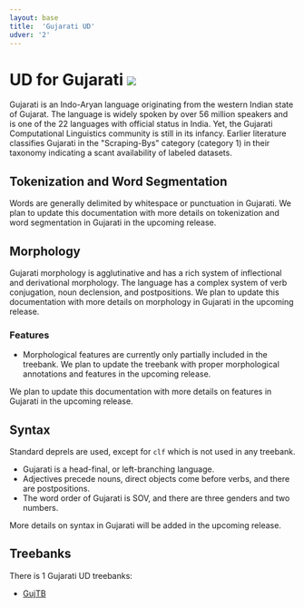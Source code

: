```yaml
---
layout: base
title:  'Gujarati UD'
udver: '2'
---
```


# UD for Gujarati <span class="flagspan"><img class="flag" src="../../flags/svg/IN.svg" /></span>

Gujarati is an Indo-Aryan language originating from the western Indian state of Gujarat. The language is widely spoken by over 56 million speakers and is one of the 22 languages with official status in India. Yet, the Gujarati Computational Linguistics community is still in its infancy. Earlier literature classifies Gujarati in the "Scraping-Bys" category (category 1) in their taxonomy indicating a scant availability of labeled datasets.

## Tokenization and Word Segmentation
Words are generally delimited by whitespace or punctuation in Gujarati.
We plan to update this documentation with more details on tokenization and word segmentation in Gujarati in the upcoming release.


[//]: # (**Instruction**: Coming soon.)

## Morphology
Gujarati morphology is agglutinative and has a rich system of inflectional and derivational morphology. The language has a complex system of verb conjugation, noun declension, and postpositions.
We plan to update this documentation with more details on morphology in Gujarati in the upcoming release.


[//]: # (### Tags)

[//]: # ()
[//]: # (*)

[//]: # (**Instruction**: Coming soon.)


### Features

* Morphological features are currently only partially included in the treebank. We plan to update the treebank with proper morphological annotations and features in the upcoming release.

We plan to update this documentation with more details on features in Gujarati in the upcoming release.

[//]: # (---)

[//]: # (**Instruction**: Coming soon.)

[//]: # (---)

## Syntax

Standard deprels are used, except for `clf` which is not used in any treebank.

* Gujarati is a head-final, or left-branching language. 
* Adjectives precede nouns, direct objects come before verbs, and there are postpositions. 
* The word order of Gujarati is SOV, and there are three genders and two numbers.

More details on syntax in Gujarati will be added in the upcoming release.

[//]: # (**Instruction**: Give criteria for identifying core arguments &#40;subjects and objects&#41;, and describe the range of copula constructions in nonverbal clauses. List all subtype relations used. Include links to language-specific relations definitions if any.)

## Treebanks

There is 1 Gujarati UD treebanks:

  * [GujTB](https://github.com/UniversalDependencies/UD_Gujarati-GujTB)

[//]: # (---)

[//]: # (**Instruction**: Treebank-specific pages are generated automatically from the README file in the treebank repository and)

[//]: # (from the data in the latest release. Link to the respective `*-index.html` page in the `treebanks` folder, using the language code)

[//]: # (and the treebank code in the file name.)

[//]: # (---)
